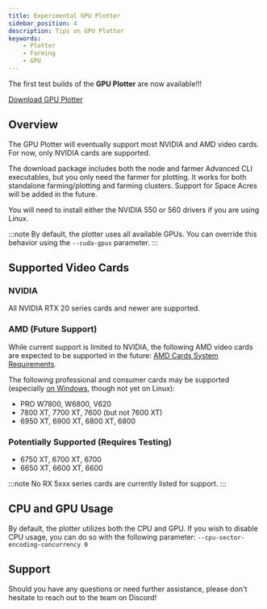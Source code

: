 ```yaml
---
title: Experimental GPU Plotter
sidebar_position: 4
description: Tips on GPU Plotter
keywords:
    - Plotter
    - Farming
    - GPU
---
```


The first test builds of the **GPU Plotter** are now available!!!

[Download GPU Plotter](https://github.com/autonomys/subspace/actions/runs/10850781628)

## Overview
The GPU Plotter will eventually support most NVIDIA and AMD video cards. For now, only NVIDIA cards are supported.

The download package includes both the node and farmer Advanced CLI executables, but you only need the farmer for plotting. It works for both standalone farming/plotting and farming clusters. Support for Space Acres will be added in the future.

You will need to install either the NVIDIA 550 or 560 drivers if you are using Linux.

:::note
By default, the plotter uses all available GPUs. You can override this behavior using the `--cuda-gpus` parameter.
:::

## Supported Video Cards

### NVIDIA

All NVIDIA RTX 20 series cards and newer are supported.

### AMD (Future Support) 

While current support is limited to NVIDIA, the following AMD video cards are expected to be supported in the future:
[AMD Cards System Requirements](https://rocm.docs.amd.com/projects/install-on-linux/en/latest/reference/system-requirements.html). 

The following professional and consumer cards may be supported (especially [on Windows](https://rocm.docs.amd.com/projects/install-on-windows/en/docs-6.2.0/reference/system-requirements.html), though not yet on Linux):

- PRO W7800, W6800, V620
- 7800 XT, 7700 XT, 7600 (but not 7600 XT)
- 6950 XT, 6900 XT, 6800 XT, 6800

### Potentially Supported (Requires Testing)

- 6750 XT, 6700 XT, 6700
- 6650 XT, 6600 XT, 6600

:::note
No RX 5xxx series cards are currently listed for support.
:::

## CPU and GPU Usage

By default, the plotter utilizes both the CPU and GPU. If you wish to disable CPU usage, you can do so with the following parameter: `--cpu-sector-encoding-concurrency 0`

## Support

Should you have any questions or need further assistance, please don't hesitate to reach out to the team on Discord!